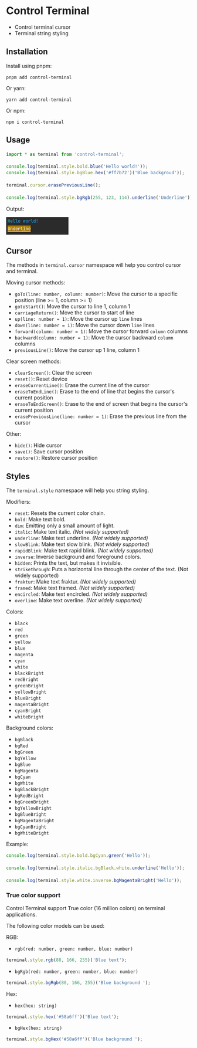# Control Terminal

- Control terminal cursor
- Terminal string styling

## Installation

Install using pnpm:

```shell
pnpm add control-terminal
```

Or yarn:

```shell
yarn add control-terminal
```

Or npm:

```shell
npm i control-terminal
```

## Usage

```typescript
import * as terminal from 'control-terminal';

console.log(terminal.style.bold.blue('Hello world!'));
console.log(terminal.style.bgBlue.hex('#ff7b72')('Blue backgroud'));

terminal.cursor.erasePreviousLine();

console.log(terminal.style.bgRgb(255, 123, 114).underline('Underline'));
```

Output:

![example-log](doc/media/example-log.png)

## Cursor

The methods in `terminal.cursor` namespace will help you control cursor and terminal.

Moving cursor methods:

- `goTo(line: number, column: number)`: Move the cursor to a specific position (line >= 1, column >= 1)
- `gotoStart()`: Move the cursor to line 1, column 1
- `carriageReturn()`: Move the cursor to start of line
- `up(line: number = 1)`: Move the cursor up `line` lines
- `down(line: number = 1)`: Move the cursor down `line` lines
- `forward(column: number = 1)`: Move the cursor forward `column` columns
- `backward(column: number = 1)`: Move the cursor backward `column` columns
- `previousLine()`: Move the cursor up 1 line, column 1

Clear screen methods:

- `clearScreen()`: Clear the screen
- `reset()`: Reset device
- `eraseCurrentLine()`: Erase the current line of the cursor
- `eraseToEndLine()`: Erase to the end of line that begins the cursor's current position
- `eraseToEndScreen()`: Erase to the end of screen that begins the cursor's current position
- `erasePreviousLine(line: number = 1)`: Erase the previous line from the cursor

Other:

- `hide()`: Hide cursor
- `save()`: Save cursor position
- `restore()`: Restore cursor position

## Styles

The `terminal.style` namespace will help you string styling.

Modifiers:

- `reset`: Resets the current color chain.
- `bold`: Make text bold.
- `dim`: Emitting only a small amount of light.
- `italic`: Make text italic. _(Not widely supported)_
- `underline`: Make text underline. _(Not widely supported)_
- `slowBlink`: Make text slow blink. _(Not widely supported)_
- `rapidBlink`: Make text rapid blink. _(Not widely supported)_
- `inverse`: Inverse background and foreground colors.
- `hidden`: Prints the text, but makes it invisible.
- `strikethrough`: Puts a horizontal line through the center of the text. (Not widely supported)
- `fraktur`: Make text fraktur. _(Not widely supported)_
- `framed`: Make text framed. _(Not widely supported)_
- `encircled`: Make text encircled. _(Not widely supported)_
- `overline`: Make text overline. _(Not widely supported)_

Colors:

- `black`
- `red`
- `green`
- `yellow`
- `blue`
- `magenta`
- `cyan`
- `white`
- `blackBright`
- `redBright`
- `greenBright`
- `yellowBright`
- `blueBright`
- `magentaBright`
- `cyanBright`
- `whiteBright`

Background colors:

- `bgBlack`
- `bgRed`
- `bgGreen`
- `bgYellow`
- `bgBlue`
- `bgMagenta`
- `bgCyan`
- `bgWhite`
- `bgBlackBright`
- `bgRedBright`
- `bgGreenBright`
- `bgYellowBright`
- `bgBlueBright`
- `bgMagentaBright`
- `bgCyanBright`
- `bgWhiteBright`

Example:

```js
console.log(terminal.style.bold.bgCyan.green('Hello'));

console.log(terminal.style.italic.bgBlack.white.underline('Hello'));

console.log(terminal.style.white.inverse.bgMagentaBright('Hello'));
```

### True color support

Control Terminal support True color (16 million colors) on terminal applications.

The following color models can be used:

RGB:

- `rgb(red: number, green: number, blue: number)`

```js
terminal.style.rgb(88, 166, 255)('Blue text');
```

- `bgRgb(red: number, green: number, blue: number)`

```js
terminal.style.bgRgb(88, 166, 255)('Blue background ');
```

Hex:

- `hex(hex: string)`

```js
terminal.style.hex('#58a6ff')('Blue text');
```

- `bgHex(hex: string)`

```js
terminal.style.bgHex('#58a6ff')('Blue background ');
```
